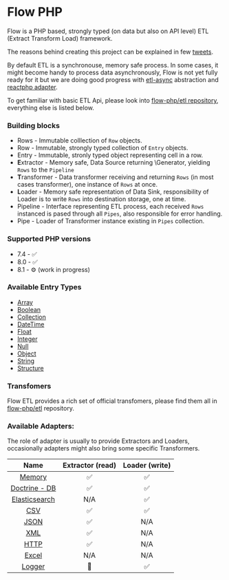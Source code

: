 # Flow PHP 

Flow is a PHP based, strongly typed (on data but also on API level) ETL (Extract Transform Load) framework. 

The reasons behind creating this project can be explained in few [tweets](https://twitter.com/norbert_tech/status/1484863793280786439?s=21). 

By default ETL is a synchronouse, memory safe process. 
In some cases, it might become handy to process data asynchronously, Flow is not yet fully ready for it but we are doing good progress with [etl-async](https://github.com/flow-php/etl-async) abstraction and [reactphp adapter](https://github.com/flow-php/etl-async-adapter-reactphp).

To get familiar with basic ETL Api, please look into [flow-php/etl repository](https://github.com/flow-php/etl), everything else is listed below. 

### Building blocks

* Rows - Immutable colllection of `Row` objects. 
* Row - Immutable, strongly typed collection of `Entry` objects. 
* Entry - Immutable, stronly typed object representing cell in a row. 
* **E**xtractor - Memory safe, Data Source returning \Generator, yielding `Rows` to the `Pipeline`
* **T**ransformer - Data transformer receiving and returning `Rows` (in most cases transformer), one instance of `Rows` at once.  
* **L**oader - Memory safe representation of Data Sink, responsibility of Loader is to write `Rows` into destination storage, one at time. 
* Pipeline - Interface representing ETL process, each received `Rows` instanced is pased through all `Pipes`, also responsible for error handling. 
* Pipe - Loader of Transformer instance existing in `Pipes` collection.  

### Supported PHP versions

* 7.4 - ✅
* 8.0 - ✅
* 8.1 - ⚙ (work in progress)

### Available Entry Types

* [Array](https://github.com/flow-php/etl/blob/1.x/src/Flow/ETL/Row/Entry/ArrayEntry.phpp)
* [Boolean](https://github.com/flow-php/etl/blob/1.x/src/Flow/ETL/Row/Entry/BooleanEntry.php)
* [Collection](https://github.com/flow-php/etl/blob/1.x/src/Flow/ETL/Row/Entry/CollectionEntry.php)
* [DateTime](https://github.com/flow-php/etl/blob/1.x/src/Flow/ETL/Row/Entry//DateTimeEntry.php)
* [Float](https://github.com/flow-php/etl/blob/1.x/src/Flow/ETL/Row/Entry/FloatEntry.php)
* [Integer](https://github.com/flow-php/etl/blob/1.x/src/Flow/ETL/Row/Entry/IntegerEntry.php)
* [Null](https://github.com/flow-php/etl/blob/1.x/src/Flow/ETL/Row/Entry/NullEntry.php)
* [Object](https://github.com/flow-php/etl/blob/1.x/src/Flow/ETL/Row/Entry/ObjectEntry.php)
* [String](https://github.com/flow-php/etl/blob/1.x/src/Flow/ETL/Row/Entry/StringEntry.php)
* [Structure](https://github.com/flow-php/etl/blob/1.x/src/Flow/ETL/Row/Entry/StructureEntry.php)

### Transfomers

Flow ETL provides a rich set of official transfomers, please find them all in [flow-php/etl](https://github.com/flow-php/etl/#transformers) 
repository.

### Available Adapters: 

The role of adapter is usually to provide Extractors and Loaders, occasionally adapters might also bring some specific Transformers.

<table style="text-align:center">
<thead>
  <tr>
    <th>Name</th>
    <th>Extractor (read)</th>
    <th>Loader (write)</th>
  </tr>
</thead>
<tbody>
  <tr>
      <td><a href="https://github.com/flow-php/etl-adapter-memory">Memory</a></td>
      <td>✅</td>
      <td>✅</td>
  </tr>
  <tr>
      <td><a href="https://github.com/flow-php/etl-adapter-doctrine">Doctrine - DB</a></td>
      <td>✅</td>
      <td>✅</td>
  </tr>
  <tr>
      <td><a href="https://github.com/flow-php/etl-adapter-elasticsearch">Elasticsearch</a></td>
      <td>N/A</td>
      <td>✅</td>
  </tr>
  <tr>
      <td><a href="https://github.com/flow-php/etl-adapter-csv">CSV</a></td>
      <td>✅</td>
      <td>✅</td>
  </tr>
  <tr>
      <td><a href="https://github.com/flow-php/etl-adapter-json">JSON</a></td>
      <td>✅</td>
      <td>N/A</td>
  </tr>
  <tr>
      <td><a href="https://github.com/flow-php/etl-adapter-xml">XML</a></td>
      <td>✅</td>
      <td>N/A</td>
  </tr>
  <tr>
      <td><a href="https://github.com/flow-php/etl-adapter-http">HTTP</a></td>
      <td>✅</td>
      <td>N/A</td>
  </tr>
  <tr>
      <td><a href="#">Excel</a></td>
      <td>N/A</td>
      <td>N/A</td>
  </tr>
  <tr>
      <td><a href="https://github.com/flow-php/etl-adapter-logger">Logger</a></td>
      <td>🚫</td>
      <td>✅</td>
  </tr>
</tbody>
</table>

